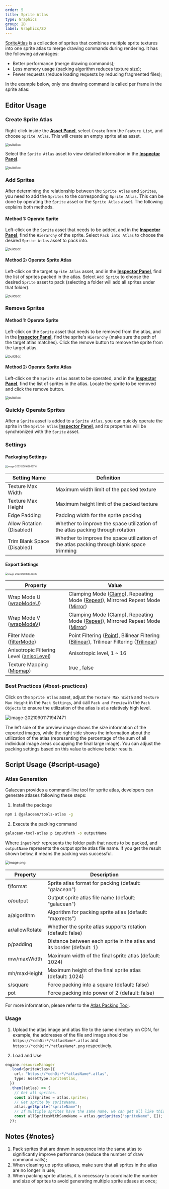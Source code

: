 ```yaml
---
order: 5
title: Sprite Atlas
type: Graphics
group: 2D
label: Graphics/2D
---
```


[SpriteAtlas](/apis/core/#SpriteAtlas) is a collection of sprites that combines multiple sprite textures into one sprite atlas to merge drawing commands during rendering. It has the following advantages:

- Better performance (merge drawing commands);
- Less memory usage (packing algorithm reduces texture size);
- Fewer requests (reduce loading requests by reducing fragmented files);

In the example below, only one drawing command is called per frame in the sprite atlas:

<playground src="sprite-atlas.ts"></playground>

## Editor Usage

### Create Sprite Atlas

Right-click inside the **[Asset Panel](/en/docs/assets-interface)**, select `Create` from the `Feature List`, and choose `Sprite Atlas`. This will create an empty sprite atlas asset.

<img src="https://mdn.alipayobjects.com/huamei_w6ifet/afts/img/A*W-HZSrvAiG8AAAAAAAAAAAAADjCHAQ/original" alt="buildBox" style="zoom: 67%;" />

Select the `Sprite Atlas` asset to view detailed information in the **[Inspector Panel](/en/docs/interface/inspector)**.

<img src="https://mdn.alipayobjects.com/huamei_w6ifet/afts/img/A*LW0JS7v5dP8AAAAAAAAAAAAADjCHAQ/original" alt="buildBox" style="zoom: 67%;" />

### Add Sprites

After determining the relationship between the `Sprite Atlas` and `Sprites`, you need to add the `Sprites` to the corresponding `Sprite Atlas`. This can be done by operating the `Sprite` asset or the `Sprite Atlas` asset. The following explains both methods.

#### Method 1: Operate Sprite

Left-click on the `Sprite` asset that needs to be added, and in the **[Inspector Panel](/en/docs/interface/inspector)**, find the `Hierarchy` of the sprite. Select `Pack into Atlas` to choose the desired `Sprite Atlas` asset to pack into.

<img src="https://mdn.alipayobjects.com/huamei_w6ifet/afts/img/A*G_utQZfPYPoAAAAAAAAAAAAADjCHAQ/original" alt="buildBox" style="zoom: 67%;" />

#### Method 2: Operate Sprite Atlas

Left-click on the target `Sprite Atlas` asset, and in the **[Inspector Panel](/en/docs/interface/inspector)**, find the list of sprites packed in the atlas. Select `Add Sprite` to choose the desired `Sprite` asset to pack (selecting a folder will add all sprites under that folder).

<img src="https://mdn.alipayobjects.com/huamei_w6ifet/afts/img/A*6unHT7e-S-8AAAAAAAAAAAAADjCHAQ/original" alt="buildBox" style="zoom: 67%;" />

### Remove Sprites

#### Method 1: Operate Sprite

Left-click on the `Sprite` asset that needs to be removed from the atlas, and in the **[Inspector Panel](/en/docs/interface/inspector)**, find the sprite's `Hierarchy` (make sure the path of the target atlas matches). Click the remove button to remove the sprite from the target atlas.

<img src="https://mdn.alipayobjects.com/huamei_jvf0dp/afts/img/A*dQ_CT5qjHacAAAAAAAAAAAAADleLAQ/original" alt="buildBox" style="zoom: 67%;" />

#### Method 2: Operate Sprite Atlas

Left-click on the `Sprite Atlas` asset to be operated, and in the **[Inspector Panel](/en/docs/interface/inspector)**, find the list of sprites in the atlas. Locate the sprite to be removed and click the remove button.

<img src="https://mdn.alipayobjects.com/huamei_w6ifet/afts/img/A*aZcoS6ISXAoAAAAAAAAAAAAADjCHAQ/original" alt="buildBox" style="zoom: 67%;" />

### Quickly Operate Sprites

After a `Sprite` asset is added to a `Sprite Atlas`, you can quickly operate the sprite in the `Sprite Atlas` **[Inspector Panel](/en/docs/interface/inspector)**, and its properties will be synchronized with the `Sprite` asset.


### Settings

#### Packaging Settings

<img src="https://gw.alipayobjects.com/zos/OasisHub/81a2044b-c1b7-449d-96cf-1e098b72a1be/image-20231208165843716.png" alt="image-20231208165843716" style="zoom:50%;" />

| Setting Name       | Definition                                |
| ------------------ | ---------------------------------------- |
| Texture Max Width       | Maximum width limit of the packed texture               |
| Texture Max Height       | Maximum height limit of the packed texture               |
| Edge Padding           | Padding width for the sprite packing                   |
| Allow Rotation (Disabled) | Whether to improve the space utilization of the atlas packing through rotation     |
| Trim Blank Space (Disabled) | Whether to improve the space utilization of the atlas packing through blank space trimming |

#### Export Settings

<img src="https://gw.alipayobjects.com/zos/OasisHub/1f4302b8-d485-4d3e-b508-36b570f5a883/image-20231208165430415.png" alt="image-20231208165430415" style="zoom:50%;" />

| Property                                                            | Value                                                                                                                                                                                         |
| --------------------------------------------------------------- | ------------------------------------------------------------------------------------------------------------------------------------------------------------------------------------------ |
| Wrap Mode U ([wrapModeU](/apis/core/#Texture-wrapModeU))         | Clamping Mode ([Clamp](/apis/core/#TextureWrapMode-Clamp)), Repeating Mode ([Repeat](/apis/core/#TextureWrapMode-Repeat)), Mirrored Repeat Mode ([Mirror](/apis/core/#TextureWrapMode-Mirror))               |
| Wrap Mode V ([wrapModeV](/apis/core/#Texture-wrapModeV))         | Clamping Mode ([Clamp](/apis/core/#TextureWrapMode-Clamp)), Repeating Mode ([Repeat](/apis/core/#TextureWrapMode-Repeat)), Mirrored Repeat Mode ([Mirror](/apis/core/#TextureWrapMode-Mirror))               |
| Filter Mode ([filterMode](/apis/core/#Texture-filterMode))         | Point Filtering ([Point](/apis/core/#TextureFilterMode-Point)), Bilinear Filtering ([Bilinear](/apis/core/#TextureFilterMode-Bilinear)), Trilinear Filtering ([Trilinear](/apis/core/#TextureFilterMode-Trilinear)) |
| Anisotropic Filtering Level ([anisoLevel](/apis/core/#Texture-anisoLevel)) | Anisotropic level, 1 ~ 16                                                                                                                                                                       |
| Texture Mapping ([Mipmap](/apis/core/#Texture-generateMipmaps))         | true , false                                                                                                                                                                               |

### Best Practices {#best-practices}

Click on the `Sprite Atlas` asset, adjust the `Texture Max Width` and `Texture Max Height` in the `Pack Settings`, and call `Pack and Preview` in the `Pack Objects` to ensure the utilization of the atlas is at a relatively high level.

![image-20210901171947471](https://mdn.alipayobjects.com/huamei_w6ifet/afts/img/A*lyhRSY63HJgAAAAAAAAAAAAADjCHAQ/original)

The left side of the preview image shows the size information of the exported images, while the right side shows the information about the utilization of the atlas (representing the percentage of the sum of all individual image areas occupying the final large image). You can adjust the packing settings based on this value to achieve better results.

## Script Usage {#script-usage}

### Atlas Generation

Galacean provides a command-line tool for sprite atlas, developers can generate atlases following these steps:

1. Install the package

```bash
npm i @galacean/tools-atlas -g
```

2. Execute the packing command

```bash
galacean-tool-atlas p inputPath -o outputName
```

Where `inputPath` represents the folder path that needs to be packed, and `outputName` represents the output sprite atlas file name. If you get the result shown below, it means the packing was successful.

<img src="https://gw.alipayobjects.com/mdn/rms_7c464e/afts/img/A*UhLBRpt9SwAAAAAAAAAAAAAAARQnAQ" alt="image.png" style="zoom:75%;" />

| Property       | Description                                 |
| -------------- | ------------------------------------------- |
| f/format       | Sprite atlas format for packing (default: "galacean") |
| o/output       | Output sprite atlas file name (default: "galacean") |
| a/algorithm    | Algorithm for packing sprite atlas (default: "maxrects") |
| ar/allowRotate | Whether the sprite atlas supports rotation (default: false) |
| p/padding      | Distance between each sprite in the atlas and its border (default: 1) |
| mw/maxWidth    | Maximum width of the final sprite atlas (default: 1024) |
| mh/maxHeight   | Maximum height of the final sprite atlas (default: 1024) |
| s/square       | Force packing into a square (default: false) |
| pot            | Force packing into power of 2 (default: false) |

For more information, please refer to the [Atlas Packing Tool](https://github.com/galacean/tools/blob/main/packages/atlas/README.md).

### Usage

1. Upload the atlas image and atlas file to the same directory on CDN, for example, the addresses of the file and image should be `https://*cdnDir*/*atlasName*.atlas` and `https://*cdnDir*/*atlasName*.png` respectively.

2. Load and Use

```typescript
engine.resourceManager
  .load<SpriteAtlas>({
    url: "https://*cdnDir*/*atlasName*.atlas",
    type: AssetType.SpriteAtlas,
  })
  .then((atlas) => {
    // Get all sprites.
    const allSprites = atlas.sprites;
    // Get sprite by spriteName.
    atlas.getSprite("spriteName");
    // If multiple sprites have the same name, we can get all like this.
    const allSpritesWithSameName = atlas.getSprites("spriteName", []);
  });
```

## Notes {#notes}

1. Pack sprites that are drawn in sequence into the same atlas to significantly improve performance (reduce the number of draw command calls);
2. When cleaning up sprite atlases, make sure that all sprites in the atlas are no longer in use;
3. When packing sprite atlases, it is necessary to coordinate the number and size of sprites to avoid generating multiple sprite atlases at once;

